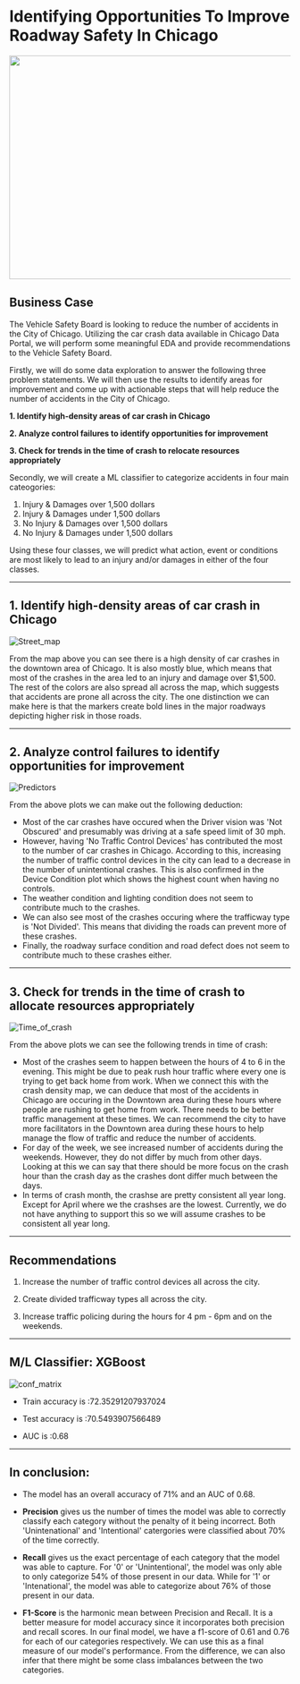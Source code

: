# Identifying Opportunities To Improve Roadway Safety In Chicago

<p align="center">
  <img width="800" height="400" src="https://github.com/dicchyantgurung/Indentifying_Opportunities_To_Improve_Roadway_Safety_In_Chicago/blob/main/Images/Chicago.jpg">
</p> 

## Business Case

The Vehicle Safety Board is looking to reduce the number of accidents in the City of Chicago. Utilizing the car crash data available in Chicago Data Portal, we will perform some meaningful EDA and provide recommendations to the Vehicle Safety Board.

Firstly, we will do some data exploration to answer the following three problem statements. We will then use the results to identify areas for improvement and come up with actionable steps that will help reduce the number of accidents in the City of Chicago.

**1. Identify high-density areas of car crash in Chicago**

**2. Analyze control failures to identify opportunities for improvement**

**3. Check for trends in the time of crash to relocate resources appropriately**

Secondly, we will create a ML classifier to categorize accidents in four main cateogories:

1. Injury & Damages over 1,500 dollars
2. Injury & Damages under 1,500 dollars
3. No Injury & Damages over 1,500 dollars
4. No Injury & Damages under 1,500 dollars

Using these four classes, we will predict what action, event or conditions are most likely to lead to an injury and/or damages in either of the four classes.

--------------------------------------------------------------------------------------------------------

## 1. Identify high-density areas of car crash in Chicago

![Street_map](https://github.com/dicchyantgurung/Indentifying_Opportunities_To_Improve_Roadway_Safety_In_Chicago/blob/main/Images/street_map.png)

From the map above you can see there is a high density of car crashes in the downtown area of Chicago. It is also mostly blue, which means that most of the crashes in the area led to an injury and damage over $1,500. The rest of the colors are also spread all across the map, which suggests that accidents are prone all across the city. The one distinction we can make here is that the markers create bold lines in the major roadways depicting higher risk in those roads.

--------------------------------------------------------------------------------------------------------

## 2. Analyze control failures to identify opportunities for improvement

![Predictors](https://github.com/dicchyantgurung/Indentifying_Opportunities_To_Improve_Roadway_Safety_In_Chicago/blob/main/Images/predictor_plots.png)

From the above plots we can make out the following deduction:

* Most of the car crashes have occured when the Driver vision was 'Not Obscured' and presumably was driving at a safe speed limit of 30 mph.
* However, having 'No Traffic Control Devices' has contributed the most to the number of car crashes in Chicago. According to this, increasing the number of traffic control devices in the city can lead to a decrease in the number of unintentional crashes. This is also confirmed in the Device Condition plot which shows the highest count when having no controls.
* The weather condition and lighting condition does not seem to contribute much to the crashes.
* We can also see most of the crashes occuring where the trafficway type is 'Not Divided'. This means that dividing the roads can prevent more of these crashes.
* Finally, the roadway surface condition and road defect does not seem to contribute much to these crashes either.

--------------------------------------------------------------------------------------------------------

## 3. Check for trends in the time of crash to allocate resources appropriately

![Time_of_crash](https://github.com/dicchyantgurung/Indentifying_Opportunities_To_Improve_Roadway_Safety_In_Chicago/blob/main/Images/time_of_crash.png)

From the above plots we can see the following trends in time of crash:
    
* Most of the crashes seem to happen between the hours of 4 to 6 in the evening. This might be due to peak rush hour traffic where every one is trying to get back home from work. When we connect this with the crash density map, we can deduce that most of the accidents in Chicago are occuring in the Downtown area during these hours where people are rushing to get home from work. There needs to be better traffic management at these times. We can recommend the city to have more facilitators in the Downtown area during these hours to help manage the flow of traffic and reduce the number of accidents.
* For day of the week, we see increased number of accidents during the weekends. However, they do not differ by much from other days. Looking at this we can say that there should be more focus on the crash hour than the crash day as the crashes dont differ much between the days.
* In terms of crash month, the crashse are pretty consistent all year long. Except for April where we the crashses are the lowest. Currently, we do not have anything to support this so we will assume crashes to be consistent all year long.

--------------------------------------------------------------------------------------------------------

## Recommendations

1. Increase the number of traffic control devices all across the city.

2. Create divided trafficway types all across the city.

3. Increase traffic policing during the hours for 4 pm - 6pm and on the weekends.

--------------------------------------------------------------------------------------------------------

## M/L Classifier: XGBoost

![conf_matrix](https://github.com/dicchyantgurung/Indentifying_Opportunities_To_Improve_Roadway_Safety_In_Chicago/blob/main/Images/DTC_confmatx.png)

* Train accuracy is :72.35291207937024

* Test accuracy is :70.5493907566489

* AUC is :0.68 

--------------------------------------------------------------------------------------------------------

## In conclusion:

* The model has an overall accuracy of 71% and an AUC of 0.68.


* **Precision** gives us the number of times the model was able to correctly classify each category without the penalty of it being incorrect. Both 'Unintenational' and 'Intentional' catergories were classified about 70% of the time correctly.


* **Recall** gives us the exact percentage of each category that the model was able to capture. For '0' or 'Unintentional', the model was only able to only categorize 54% of those present in our data. While for '1' or 'Intenational', the model was able to categorize about 76% of those present in our data. 


* **F1-Score** is the harmonic mean between Precision and Recall. It is a better measure for model accuracy since it incorporates both precision and recall scores. In our final model, we have a f1-score of 0.61 and 0.76 for each of our categories respectively. We can use this as a final measure of our model's performance. From the difference, we can also infer that there might be some class imbalances between the two categories.


